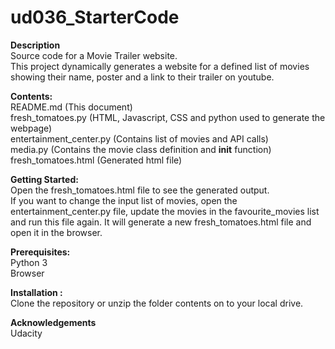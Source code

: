# ud036_StarterCode

**Description**<br />
Source code for a Movie Trailer website.<br />
This project dynamically generates a website for a defined list of movies
showing their name, poster and a link to their trailer on youtube. 

**Contents:**<br />
README.md (This document)<br />
fresh_tomatoes.py (HTML, Javascript, CSS and python used to generate the webpage)<br />
entertainment_center.py (Contains list of movies and API calls)<br />
media.py (Contains the movie class definition and __init__ function)<br />
fresh_tomatoes.html (Generated html file)

**Getting Started:**<br />
Open the fresh_tomatoes.html file to see the generated output.<br />
If you want to change the input list of movies, open the entertainment_center.py file, update the movies in the favourite_movies list
and run this file again. It will generate a new fresh_tomatoes.html file and
open it in the browser.


**Prerequisites:**<br />
Python 3 <br />
Browser

**Installation :**<br />
Clone the repository or unzip the folder contents on to your local drive.


**Acknowledgements**<br />
Udacity 

